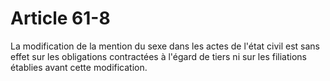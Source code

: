 # Article 61-8

La modification de la mention du sexe dans les actes de l'état civil est sans effet sur les obligations contractées à l'égard de tiers ni sur les filiations établies avant cette modification.
